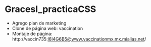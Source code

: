 # Gracesl_practicaCSS
* Agrego plan de marketing
* Clone de página web: vaccination
* Montaje de página: http://vaccin735:l6I4G6B5@www.vaccinationmx.mx.mialias.net/

